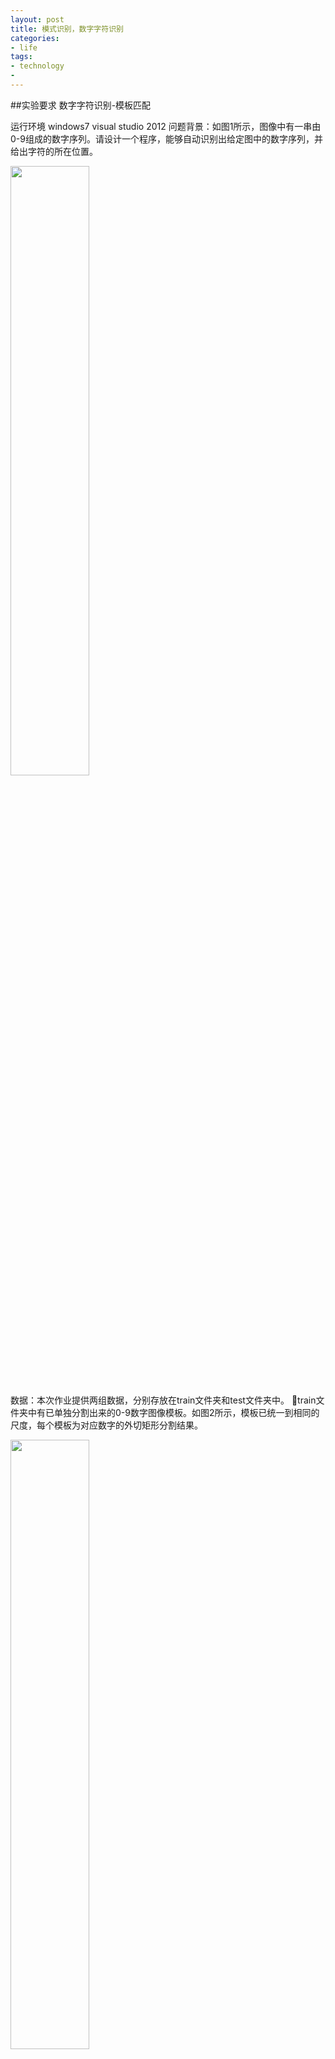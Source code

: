 ```yaml
---
layout: post
title: 模式识别，数字字符识别
categories:
- life
tags:
- technology
- 
---
```


##实验要求 数字字符识别-模板匹配

运行环境  windows7 visual studio 2012
问题背景：如图1所示，图像中有一串由0-9组成的数字序列。请设计一个程序，能够自动识别出给定图中的数字序列，并给出字符的所在位置。

<img src="http://7xrmn9.com1.z0.glb.clouddn.com/pr1.png" style="width: 50%; height: 50%"/>​

数据：本次作业提供两组数据，分别存放在train文件夹和test文件夹中。
train文件夹中有已单独分割出来的0-9数字图像模板。如图2所示，模板已统一到相同的尺度，每个模板为对应数字的外切矩形分割结果。

<img src="http://7xrmn9.com1.z0.glb.clouddn.com/pr2.png" style="width: 50%; height: 50%"/>​
 
test文件夹中有8张用于测试的图像，其中6张正常尺度（与模板尺度相同），1张存在划痕，1张有噪声。
请利用给出的图像模板对测试图像进行数字字符识别

作业实现中使用了扫描窗方式对测试图像进行扫描，对每个扫描窗进行模板匹配。若最接近某个模板，就认为是该模板对应的数字。同时也需注意拒识非数字字符的窗口。对于图像数据（训练&测试），可以先对其进行二值化和形态学处理再用于匹配，以提高算法的鲁棒性。

在项目文件中

	match.cpp中是主函数，其中实现了扫描窗口匹配的方法
	preProcessTrain函数对训练的图片进行初始化 二值化 形态学膨胀
	pulseNoiseXiaoqu对脉冲噪声图片使用中间值消去噪声
	scratchNoiseRemover对于划痕直接设置阈值消去噪声
	preProcessTest对测试图片进行初始化 二值化 形态学膨胀
	main函数的函数调用图片
 
 <img src="http://7xrmn9.com1.z0.glb.clouddn.com/pr3.png" style="width: 50%; height: 50%"/>​
 
	int result[200][3];//存储对于每个训练图片扫描的结果
	int finalResult[20][4];//存储测试图片最后识别的结果

运行结果
1.选取训练图片的二值膨胀结果
 
<img src="http://7xrmn9.com1.z0.glb.clouddn.com/pr4.png" style="width: 50%; height: 50%"/>​

2.脉冲噪声图片处理结果
 
 <img src="http://7xrmn9.com1.z0.glb.clouddn.com/pr5.png" style="width: 50%; height: 50%"/>​
 
先中值去噪声

<img src="http://7xrmn9.com1.z0.glb.clouddn.com/pr6.png" style="width: 50%; height: 50%"/>​
 
二值膨胀结果

<img src="http://7xrmn9.com1.z0.glb.clouddn.com/pr7.png" style="width: 50%; height: 50%"/>​
 
3.划痕图片  直接使用直方图阈值
 
 <img src="http://7xrmn9.com1.z0.glb.clouddn.com/pr8.png" style="width: 50%; height: 50%"/>
 
 <img src="http://7xrmn9.com1.z0.glb.clouddn.com/pr9.png" style="width: 50%; height: 50%"/>​​
 
 <img src="http://7xrmn9.com1.z0.glb.clouddn.com/pr10.png" style="width: 50%; height: 50%"/>​
 
4.任意一张测试图片预处理结果
 
 <img src="http://7xrmn9.com1.z0.glb.clouddn.com/pr11.png" style="width: 50%; height: 50%"/>​

<img src="http://7xrmn9.com1.z0.glb.clouddn.com/pr12.png" style="width: 50%; height: 50%"/>​ 

5.实验最后结果

<img src="http://7xrmn9.com1.z0.glb.clouddn.com/pr13.png" style="width: 50%; height: 50%"/>​

结果分析 ：
除了椒盐噪声的图片识别有一点错误以外其他的都能够完美识别

对于运行结果的说明，其中每行有三列，第一列是识别出的数字，第二列是识别出来数最左上方像素点在测试图片中的行坐标，第三列是识别出来数最左上方像素点在测试图片中的列坐标，并且在程序中按照从左到右从上到下对于识别出的数字进行了排序，从测试结果可以看出，椒盐噪声图片编号为5，划痕图片编号为6，除了椒盐噪声图片识别为了260130111811411
其他的图片均识别正确，都是20130129181641
 
	0
	2 11 0
	0 14 35
	1 14 76
	3 14 104
	0 12 141
	1 11 182
	2 5 210
	9 1 245
	1 48 40
	8 45 69
	1 47 112
	6 43 140
	4 42 174
	1 45 218


	1
	2 9 0
	0 12 34
	1 13 73
	3 13 100
	0 12 137
	1 10 178
	2 5 207
	9 1 242
	1 46 39
	8 43 67
	1 46 108
	6 42 136
	4 41 169
	1 43 213


	2
	2 6 0
	0 9 33
	1 11 72
	3 10 99
	0 9 135
	1 8 176
	2 4 204
	9 1 239
	1 43 39
	8 41 65
	1 44 105
	6 39 134W
	4 39 167
	1 40 210


	3
	2 8 1
	0 11 35
	1 11 74
	3 11 101
	0 10 137
	1 9 177
	2 4 205
	9 1 238
	1 43 40
	8 41 67
	1 43 109
	6 40 136
	4 39 169
	1 38 211


	4
	2 9 1
	0 12 36
	1 14 75
	3 13 103
	0 11 140
	1 11 179
	2 5 209
	9 1 244
	1 46 40
	8 44 68
	1 47 109
	6 42 138
	4 41 171
	1 44 215


	5
	2 14 0
	6 13 33
	0 17 35
	1 16 76
	3 16 105
	0 14 141
	1 12 183
	1 10 213
	1 47 42
	8 45 70
	1 47 88
	1 47 112
	4 43 174
	1 45 189
	1 45 218


	6
	2 9 0
	0 12 34
	1 13 73
	3 13 100
	0 12 135
	1 10 176
	2 5 203
	9 2 237
	1 46 39
	8 44 65
	1 46 106
	6 42 134
	4 41 167
	1 44 210


	ok
请按任意键继续. . .
